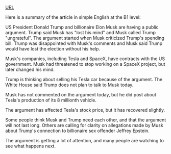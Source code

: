 <a href="https://www.bbc.com/news/live/cyvm2181lqvt">URL</a>

<p>Here is a summary of the article in simple English at the B1 level:</p>
<p>US President Donald Trump and billionaire Elon Musk are having a public argument. Trump said Musk has "lost his mind" and Musk called Trump "ungrateful". The argument started when Musk criticized Trump's spending bill. Trump was disappointed with Musk's comments and Musk said Trump would have lost the election without his help.</p>
<p>Musk's companies, including Tesla and SpaceX, have contracts with the US government. Musk had threatened to stop working on a SpaceX project, but later changed his mind.</p>
<p>Trump is thinking about selling his Tesla car because of the argument. The White House said Trump does not plan to talk to Musk today.</p>
<p>Musk has not commented on the argument today, but he did post about Tesla's production of its 8 millionth vehicle.</p>
<p>The argument has affected Tesla's stock price, but it has recovered slightly.</p>
<p>Some people think Musk and Trump need each other, and that the argument will not last long. Others are calling for clarity on allegations made by Musk about Trump's connection to billionaire sex offender Jeffrey Epstein.</p>
<p>The argument is getting a lot of attention, and many people are watching to see what happens next.</p>